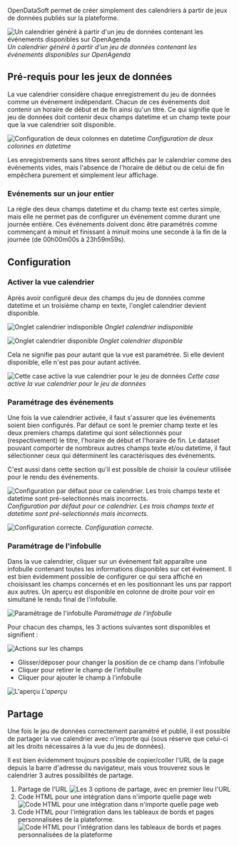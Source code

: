 OpenDataSoft permet de créer simplement des calendriers à partir de jeux de données publiés sur la plateforme.

![Un calendrier généré à partir d'un jeu de données contenant les événements disponibles sur OpenAgenda](calendar_result_fr.png)
_Un calendrier généré à partir d'un jeu de données contenant les événements disponibles sur OpenAgenda_

## Pré-requis pour les jeux de données

La vue calendrier considère chaque enregistrement du jeu de données comme un événement indépendant. Chacun de ces événements doit contenir un horaire de début et de fin ainsi qu'un titre. Ce qui signifie que le jeu de données doit contenir deux champs datetime et un champ texte pour que la vue calendrier soit disponible.

![Configuration de deux colonnes en datetime](calendar_processing_settings_fr.png)
_Configuration de deux colonnes en datetime_

Les enregistrements sans titres seront affichés par le calendrier comme des événements vides, mais l'absence de l'horaire de début ou de celui de fin empêchera purement et simplement leur affichage.

### Evénements sur un jour entier

La règle des deux champs datetime et du champ texte est certes simple, mais elle ne permet pas de configurer un événement comme durant une journée entière. Ces événements doivent donc être paramétrés comme commençant à minuit et finissant à minuit moins une seconde à la fin de la journée (de 00h00m00s à 23h59m59s).

## Configuration

### Activer la vue calendrier

Après avoir configuré deux des champs du jeu de données comme datetime et un troisième champ en texte, l'onglet calendrier devient disponible.

![Onglet calendrier indisponible](calendar_tab_unavailable_fr.png)
_Onglet calendrier indisponible_

![Onglet calendrier disponible](calendar_tab_available_fr.png)
_Onglet calendrier disponible_

Cela ne signifie pas pour autant que la vue est paramétrée. Si elle devient disponible, elle n'est pas pour autant activée.

![Cette case active la vue calendrier pour le jeu de données](calendar_checkbox_fr.png)
_Cette case active la vue calendrier pour le jeu de données_

### Paramétrage des événements

Une fois la vue calendrier activée, il faut s'assurer que les événements soient bien configurés. Par défaut ce sont le premier champ texte et les deux premiers champs datetime qui sont sélectionnés pour (respectivement) le titre, l'horaire de début et l'horaire de fin. Le dataset pouvant comporter de nombreux autres champs texte et/ou datetime, il faut sélectionner ceux qui déterminent les caractérisques des événements.

C'est aussi dans cette section qu'il est possible de choisir la couleur utilisée pour le rendu des événements.

![Configuration par défaut pour ce calendrier. Les trois champs texte et datetime sont pré-selectionnés mais incorrects.](calendar_event_default_settings_fr.png)
_Configuration par défaut pour ce calendrier. Les trois champs texte et datetime sont pré-selectionnés mais incorrects._

![Configuration correcte.](calendar_event_settings_fr.png)
_Configuration correcte._

### Paramétrage de l'infobulle

Dans la vue calendrier, cliquer sur un événement fait apparaître une infobulle contenant toutes les informations disponibles sur cet événement. Il est bien évidemment possible de configurer ce qui sera affiché en choisissant les champs concernés et en les positionnant les uns par rapport aux autres. Un aperçu est disponible en colonne de droite pour voir en simultané le rendu final de l'infobulle.

![Paramétrage de l'infobulle](calendar_tooltip_settings_fr.png)
_Paramétrage de l'infobulle_

Pour chacun des champs, les 3 actions suivantes sont disponibles et signifient :

![Actions sur les champs](calendar_tooltip_actions.png)

* Glisser/déposer pour changer la position de ce champ dans l'infobulle
* Cliquer pour retirer le champ de l'infobulle
* Cliquer pour ajouter le champ à l'infobulle

![L'aperçu](calendar_tooltip_preview_fr.png)
_L'aperçu_

## Partage

Une fois le jeu de données correctement paramétré et publié, il est possible de partager la vue calendrier avec n'importe qui (sous réserve que celui-ci ait les droits nécessaires à la vue du jeu de données).

Il est bien évidemment toujours possible de copier/coller l'URL de la page depuis la barre d'adresse du navigateur, mais vous trouverez sous le calendrier 3 autres possibilités de partage.

1. Partage de l'URL
![Les 3 options de partage, avec en premier lieu l'URL](calendar_share_fr.png)
2. Code HTML pour une intégration dans n'importe quelle page web
![Code HTML pour une intégration dans n'importe quelle page web](calendar_embed_fr.png)
3. Code HTML pour l'intégration dans les tableaux de bords et pages personnalisées de la plateforme.
![Code HTML pour l'intégration dans les tableaux de bords et pages personnalisées de la plateforme](calendar_widget_fr.png)
